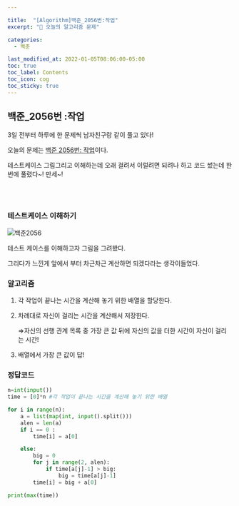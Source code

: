 ```yaml
---

title:  "[Algorithm]백준_2056번:작업"
excerpt: "🥳 오늘의 알고리즘 문제"

categories:
  - 백준

last_modified_at: 2022-01-05T08:06:00-05:00
toc: true
toc_label: Contents
toc_icon: cog
toc_sticky: true
---
```


## 백준_2056번 :작업

3일 전부터 하루에 한 문제씩 남자친구랑 같이 풀고 있다!

오늘의 문제는 <a href="https://www.acmicpc.net/problem/2056" target="_blank">백준 2056번: 작업</a>이다.

테스트케이스 그림그리고 이해하는데 오래 걸려서 이럴려면 되려나 하고 코드 썼는데 한번에 풀렸다~! 만세~!

<br /><br />

### 테스트케이스 이해하기

![백준2056](https://user-images.githubusercontent.com/42812764/148235121-c321110d-42a3-4933-9caa-1482c017a856.png)

테스트 케이스를 이해하고자 그림을 그려봤다.

그리다가 느낀게 앞에서 부터 차근차근 계산하면 되겠다라는 생각이들었다.



### 알고리즘

1. 각 작업이 끝나는 시간을 계산해 놓기 위한 배열을 할당한다.

2. 차례대로 자신이 걸리는 시간을 계산해서 저장한다.

     ⇒자신의 선행 관계 목록 중 가장 큰 값 뒤에 자신의 값을 더한 시간이 자신이 걸리는 시간!

3. 배열에서 가장 큰 값이 답!





### 정답코드

```python
n=int(input())
time = [0]*n #각 작업이 끝나는 시간을 계산해 놓기 위한 배열

for i in range(n):
    a = list(map(int, input().split()))
    alen = len(a)
    if i == 0 :
        time[i] = a[0]

    else:
        big = 0
        for j in range(2, alen):
            if time[a[j]-1] > big:
                big = time[a[j]-1]
        time[i] = big + a[0]

print(max(time))
```







<br />

<br />

<br />

<br />



